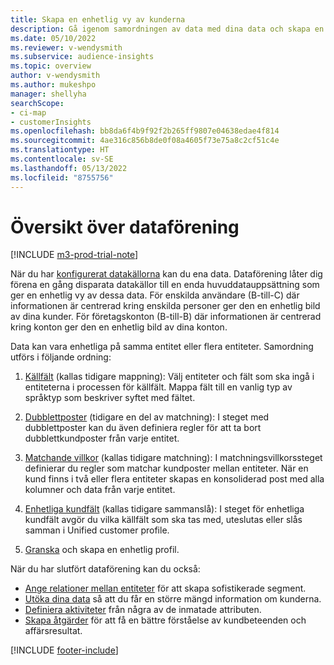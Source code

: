 ```yaml
---
title: Skapa en enhetlig vy av kunderna
description: Gå igenom samordningen av data med dina data och skapa en enda datauppsättning med Unified customer profile.
ms.date: 05/10/2022
ms.reviewer: v-wendysmith
ms.subservice: audience-insights
ms.topic: overview
author: v-wendysmith
ms.author: mukeshpo
manager: shellyha
searchScope:
- ci-map
- customerInsights
ms.openlocfilehash: bb8da6f4b9f92f2b265ff9807e04638edae4f814
ms.sourcegitcommit: 4ae316c856b8de0f08a4605f73e75a8c2cf51c4e
ms.translationtype: HT
ms.contentlocale: sv-SE
ms.lasthandoff: 05/13/2022
ms.locfileid: "8755756"
---
```

# <a name="data-unification-overview"></a>Översikt över dataförening

[!INCLUDE [m3-prod-trial-note](includes/m3-prod-trial-note.md)]

När du har [konfigurerat datakällorna](data-sources.md) kan du ena data. Dataförening låter dig förena en gång disparata datakällor till en enda huvuddatauppsättning som ger en enhetlig vy av dessa data. För enskilda användare (B-till-C) där informationen är centrerad kring enskilda personer ger den en enhetlig bild av dina kunder. För företagskonton (B-till-B) där informationen är centrerad kring konton ger den en enhetlig bild av dina konton.

Data kan vara enhetliga på samma entitet eller flera entiteter. Samordning utförs i följande ordning:

1. [Källfält](map-entities.md) (kallas tidigare mappning): Välj entiteter och fält som ska ingå i entiteterna i processen för källfält. Mappa fält till en vanlig typ av språktyp som beskriver syftet med fältet.

1. [Dubblettposter](remove-duplicates.md) (tidigare en del av matchning): I steget med dubblettposter kan du även definiera regler för att ta bort dubblettkundposter från varje entitet.

1. [Matchande villkor](match-entities.md) (kallas tidigare matchning): I matchningsvillkorssteget definierar du regler som matchar kundposter mellan entiteter. När en kund finns i två eller flera entiteter skapas en konsoliderad post med alla kolumner och data från varje entitet.

1. [Enhetliga kundfält](merge-entities.md) (kallas tidigare sammanslå): I steget för enhetliga kundfält avgör du vilka källfält som ska tas med, uteslutas eller slås samman i Unified customer profile.  

1. [Granska](review-unification.md) och skapa en enhetlig profil.

När du har slutfört dataförening kan du också:

- [Ange relationer mellan entiteter](relationships.md) för att skapa sofistikerade segment.
- [Utöka dina data](enrichment-hub.md) så att du får en större mängd information om kunderna.
- [Definiera aktiviteter](activities.md) från några av de inmatade attributen.
- [Skapa åtgärder](measures.md) för att få en bättre förståelse av kundbeteenden och affärsresultat.

[!INCLUDE [footer-include](includes/footer-banner.md)]

